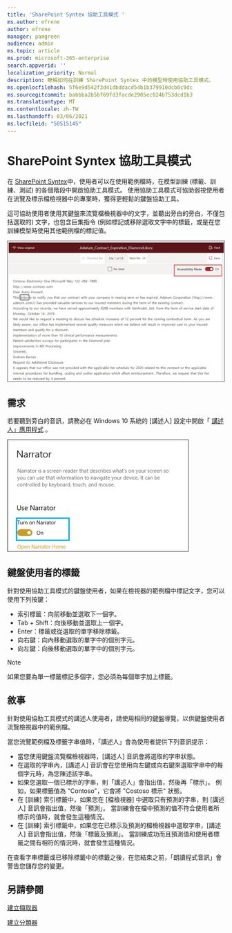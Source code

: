 ```yaml
---
title: 'SharePoint Syntex 協助工具模式 '
ms.author: efrene
author: efrene
manager: pamgreen
audience: admin
ms.topic: article
ms.prod: microsoft-365-enterprise
search.appverid: ''
localization_priority: Normal
description: 瞭解如何在訓練 SharePoint Syntex 中的模型時使用協助工具模式。
ms.openlocfilehash: 5f6e9d542f3d41dbddacd54b1b379910dcb0c9dc
ms.sourcegitcommit: babbba2b5bf69fd3facde2905ec024b753dcd1b3
ms.translationtype: MT
ms.contentlocale: zh-TW
ms.lasthandoff: 03/06/2021
ms.locfileid: "50515145"
---
```

# <a name="sharepoint-syntex-accessibility-mode"></a>SharePoint Syntex 協助工具模式

在 [SharePoint Syntex](index.md)中，使用者可以在使用範例檔時，在模型訓練 (標籤、訓練、測試) 的各個階段中開啟協助工具模式。 使用協助工具模式可協助弱視使用者在流覽及標示檔檢視器中的專案時，獲得更輕鬆的鍵盤協助工具。

這可協助使用者使用其鍵盤來流覽檔檢視器中的文字，並聽出旁白的旁白，不僅包括選取的) 文字，也包含巨集指令 (例如標記或移除選取文字中的標籤，或是在您訓練模型時使用其他範例檔的標記值。 


![協助工具模式](../media/content-understanding/accessibility-mode.png)

## <a name="requirements"></a>需求

若要聽到旁白的音訊，請務必在 Windows 10 系統的 [講述人] 設定中開啟「 [講述人」應用程式](https://support.microsoft.com/windows/complete-guide-to-narrator-e4397a0d-ef4f-b386-d8ae-c172f109bdb1) 。

![開啟 [朗讀程式]](../media/content-understanding/narrator-settings.png)

## <a name="labeling-for-keyboard-users"></a>鍵盤使用者的標籤

針對使用協助工具模式的鍵盤使用者，如果在檢視器的範例檔中標記文字，您可以使用下列按鍵：

- 索引標籤：向前移動並選取下一個字。
- Tab + Shift：向後移動並選取上一個字。
- Enter：標籤或從選取的單字移除標籤。
- 向右鍵：向內移動選取的單字中的個別字元。
- 向左鍵：向後移動選取的單字中的個別字元。

> [!NOTE]
> 如果您要為單一標籤標記多個字，您必須為每個單字加上標籤。


## <a name="narration"></a>敘事

針對使用協助工具模式的講述人使用者，請使用相同的鍵盤導覽，以供鍵盤使用者流覽檢視器中的範例檔。

當您流覽範例檔及標籤字串值時，「講述人」會為使用者提供下列音訊提示：

- 當您使用鍵盤流覽檔檢視器時，[講述人] 音訊會將選取的字串狀態。
- 在選取的字串內，[講述人] 音訊會在您使用向左鍵或向右鍵來選取字串中的每個字元時，為您陳述該字串。
- 如果您選取一個已標示的字串，則「講述人」會指出值，然後再「標示」。  例如，如果標籤值為 "Contoso"，它會將 "Costoso 標示" 狀態。 
- 在 [訓練] 索引標籤中，如果您在 [檔檢視器] 中選取只有預測的字串，則 [講述人] 音訊會指出值，然後「預測」。 當訓練會在檔中預測的值不符合使用者所標示的值時，就會發生這種情況。
- 在 [訓練] 索引標籤中，如果您在已標示及預測的檔檢視器中選取字串，[講述人] 音訊會指出值，然後「標籤及預測」。 當訓練成功而且預測值和使用者標籤之間有相符的情況時，就會發生這種情況。



在查看字串標籤或已移除標籤中的標籤之後，在您結束之前，「朗讀程式音訊」會警告您儲存您的變更。

## <a name="see-also"></a>另請參閱

[建立擷取器](create-an-extractor.md)</br>

[建立分類器](create-a-classifier.md)</br>










 


  
  



